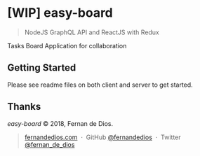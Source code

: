 [WIP] easy-board
=========

> NodeJS GraphQL API and ReactJS with Redux

Tasks Board Application for collaboration

Getting Started
------------

Please see readme files on both client and server to get started. 


Thanks
------

*easy-board* © 2018, Fernan de Dios.<br>

> [fernandedios.com](http://fernandedios.com) &nbsp;&middot;&nbsp;
> GitHub [@fernandedios](https://github.com/fernandedios) &nbsp;&middot;&nbsp;
> Twitter [@fernan_de_dios](https://twitter.com/fernan_de_dios)
